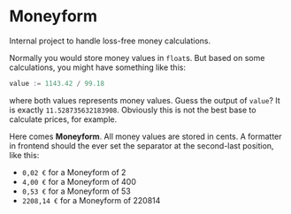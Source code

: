 # Moneyform

Internal project to handle loss-free money calculations.

Normally you would store money values in `float`s. But based on some calculations, you might have something like this:

```go
value := 1143.42 / 99.18
```

where both values represents money values. Guess the output of `value`? It is exactly `11.528735632183908`.
Obviously this is not the best base to calculate prices, for example.


Here comes **Moneyform**. All money values are stored in cents. A formatter in frontend should the ever set the separator at the second-last position, like this: 

- `0,02 €`      for a Moneyform of 2
- `4,00 €`      for a Moneyform of 400
- `0,53 €`      for a Moneyform of 53
- `2208,14 €`   for a Moneyform of 220814